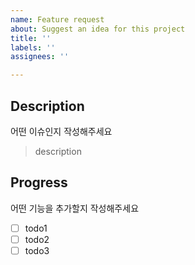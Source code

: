 ```yaml
---
name: Feature request
about: Suggest an idea for this project
title: ''
labels: ''
assignees: ''

---
```


## Description
어떤 이슈인지 작성해주세요

> description

## Progress
어떤 기능을 추가할지 작성해주세요

- [ ] todo1
- [ ] todo2
- [ ] todo3
